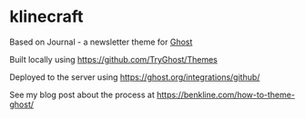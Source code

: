 # klinecraft

Based on Journal - a newsletter theme for [Ghost](http://github.com/tryghost/ghost/)

Built locally using https://github.com/TryGhost/Themes

Deployed to the server using https://ghost.org/integrations/github/

See my blog post about the process at https://benkline.com/how-to-theme-ghost/
